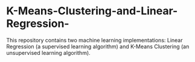# K-Means-Clustering-and-Linear-Regression-
This repository contains two machine learning implementations: Linear Regression (a supervised learning algorithm) and K-Means Clustering (an unsupervised learning algorithm). 
